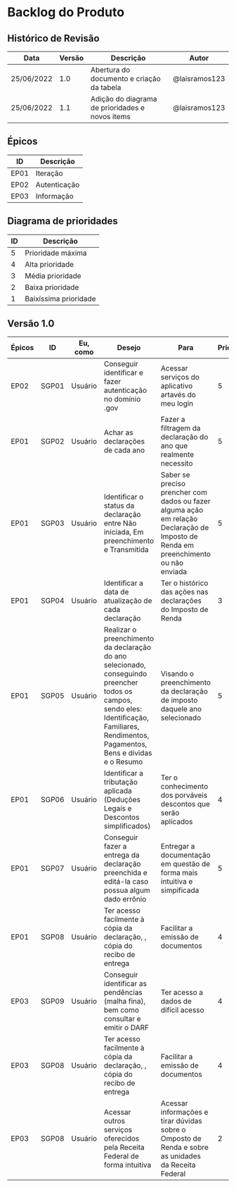 # Backlog do Produto

## Histórico de Revisão

| Data | Versão | Descrição | Autor |
|--|--|--|--|
| 25/06/2022 | 1.0 | Abertura do documento e criação da tabela | @laisramos123 |
| 25/06/2022 | 1.1 | Adição do diagrama de prioridades e novos items | @laisramos123 |

##  Épicos
|ID|Descrição|
|--|--|
|EP01|Iteração||
|EP02|Autenticação||
|EP03|Informação||

## Diagrama de prioridades
|ID|Descrição|
|--|--|
|5|Prioridade máxima|
|4|Alta prioridade|
|3|Média prioridade|
|2|Baixa prioridade|
|1|Baixíssima prioridade|

## Versão 1.0 

|Épicos| ID | Eu, como | Desejo | Para | Prioridade | 
|--|--|--|--|--|--|
|EP02| SGP01 | Usuário |Conseguir identificar e fazer autenticação no domínio .gov  | Acessar serviços do aplicativo artavés do meu login| 5| |
|EP01| SGP02 | Usuário |Achar as declarações de cada ano |Fazer a filtragem da declaração do ano que realmente necessito| 5| | 
|EP01| SGP03 | Usuário |Identificar o status da declaração entre Não iniciada, Em preenchimento e Transmitida  | Saber se preciso prencher com dados ou fazer alguma ação em relação  Declaração de Imposto de Renda em preenchimento ou não enviada | 5 | | 
|EP01| SGP04 | Usuário |Identificar a data de atualização de cada declaração | Ter o histórico das ações nas declarações do Imposto de Renda |3 |  |  
|EP01| SGP05 | Usuário |Realizar o preenchimento da declaração do ano selecionado,  conseguindo preencher todos os campos, sendo eles: Identificação, Familiares, Rendimentos, Pagamentos, Bens e dívidas e o Resumo | Visando o preenchimento da declaração de imposto daquele ano selecionado|5|  |
|EP01| SGP06 | Usuário |Identificar a tributação aplicada (Deduções Legais e  Descontos simplificados) | Ter o conhecimento dos porváveis descontos que serão aplicados   | 4 |  | 
|EP01| SGP07 | Usuário | Conseguir fazer a entrega da declaração preenchida e editá-la caso possua algum dado errônio | Entregar a documentação em questão de forma mais intuitiva e simpificada | 5| | 
|EP01| SGP08 | Usuário | Ter acesso facilmente à cópia da declaração, , cópia do recibo de entrega | Facilitar a emissão de documentos   | 4| | 
|EP03| SGP09 | Usuário | Conseguir identificar as pendências (malha fina), bem como consultar e emitir o DARF | Ter acesso a dados de difícil acesso  | 4| |
|EP03| SGP08 | Usuário | Ter acesso facilmente à cópia da declaração, , cópia do recibo de entrega | Facilitar a emissão de documentos   | 4| | 
|EP03| SGP08 | Usuário | Acessar outros serviços oferecidos pela Receita Federal de forma intuitiva|  Acessar informações e tirar dúvidas sobre o Omposto de Renda e sobre as unidades da Receita Federal  | 2| | 



